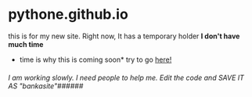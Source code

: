 # pythone.github.io
this is for my new site. Right now, It has a temporary holder
**I don't have much time**
* time is why this is coming soon*
try to go [here!](http://pythone.github.io)
###### I am working slowly. I need people to help me. Edit the code and SAVE IT AS "bankasite"######
